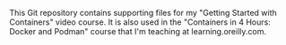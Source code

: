 This Git repository contains supporting files for my "Getting Started with Containers" video course. It is also used in the "Containers in 4 Hours: Docker and Podman" course that I'm teaching at learning.oreilly.com.
